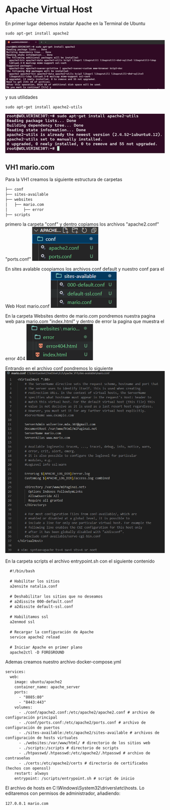 # Apache Virtual Host
En primer lugar debemos instalar Apache en la Terminal de Ubuntu
```
sudo apt-get install apache2
```
![sudo apt-get install apache2](./imgs/intal_apache.png)

y sus utilidades
```
sudo apt-get install apache2-utils
```
![sudo apt-get install apache2-utils](./imgs/instal_apache2.png)


## VH1 mario.com
Para la VH1 creamos la siguiente estructura de carpetas

```
├── conf
├── sites-available
├── websites
│   ├── mario.com
│       ├── error
├── scripts
```

primero la carpeta "conf" y dentro copiamos los archivos "apache2.conf" "ports.conf"
![carpeta conf](./imgs/carpeta_conf.png)


En sites avalable coopiamos los archivos conf default y nuestro conf para el Web Host mario.conf
![carpeta sites available](./imgs/carpeta_sites_available.png)

En la carpeta Websites dentro de mario.com pondremos nuestra pagina web para mario.com "index.html" y dentro de error la pagina que muestra el error 404
![Carpeta websites](./imgs/carpeta_websites.png)

Entrando en el archivo conf pondremos lo siguiente
![conf](./imgs/mario_conf.png)

En la carpeta scripts el archivo entrypoint.sh con el siguiente contenido

```
  #!/bin/bash
  
  # Habilitar los sitios
  a2ensite natalia.conf
  
  # Deshabilitar los sitios que no deseamos
  # a2dissite 000-default.conf
  # a2dissite default-ssl.conf
  
  # Habilitamos ssl
  a2enmod ssl
  
  # Recargar la configuración de Apache
  service apache2 reload
  
  # Iniciar Apache en primer plano
  apache2ctl -D FOREGROUND
```

Ademas creamos nuestro archivo docker-compose.yml
```
services:
  web:
    image: ubuntu/apache2
    container_name: apache_server
    ports:
      - "8085:80"
      - "8443:443"
    volumes:
      - ./conf/apache2.conf:/etc/apache2/apache2.conf # archivo de configuración principal
      - ./conf/ports.conf:/etc/apache2/ports.conf # archivo de configuración de puertos
      - ./sites-available:/etc/apache2/sites-available # archivos de configuración de hosts virtuales
      - ./websites:/var/www/html/ # directorio de los sitios web
      - ./scripts:/scripts # directorio de scripts
      - ./htpasswd/.htpasswd:/etc/apache2/.htpasswd # archivo de contraseñas
      - ./certs:/etc/apache2/certs # directorio de certificados (hechos con openssl)
    restart: always
    entrypoint: /scripts/entrypoint.sh # script de inicio
```

El archivo de hosts en C:\Windows\System32\drivers\etc\hosts. 
Lo editaremos con permisos de administrador, añadiendo:

```127.0.0.1 mario.com```

